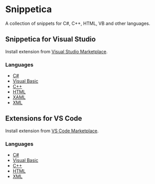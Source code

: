 # Snippetica

A collection of snippets for C\#, C\+\+, HTML, VB and other languages\.

## Snippetica for Visual Studio

Install extension from [Visual Studio Marketplace](https://marketplace.visualstudio.com/items?itemName=josefpihrt.Snippetica)\.

### Languages

- [C#](https://josefpihrt.github.io/docs/snippetica/vs/csharp)
- [Visual Basic](https://josefpihrt.github.io/docs/snippetica/vs/vb)
- [C++](https://josefpihrt.github.io/docs/snippetica/vs/cpp)
- [HTML](https://josefpihrt.github.io/docs/snippetica/vs/html)
- [XAML](https://josefpihrt.github.io/docs/snippetica/vs/xaml)
- [XML](https://josefpihrt.github.io/docs/snippetica/vs/xml)

## Extensions for VS Code

Install extension from [VS Code Marketplace](https://marketplace.visualstudio.com/search?term=snippetica&target=VSCode&category=All%20categories&sortBy=Relevance)\.

### Languages

- [C#](https://josefpihrt.github.io/docs/snippetica/vscode/csharp)
- [Visual Basic](https://josefpihrt.github.io/docs/snippetica/vscode/vb)
- [C++](https://josefpihrt.github.io/docs/snippetica/vscode/cpp)
- [HTML](https://josefpihrt.github.io/docs/snippetica/vscode/html)
- [XML](https://josefpihrt.github.io/docs/snippetica/vscode/xml)
